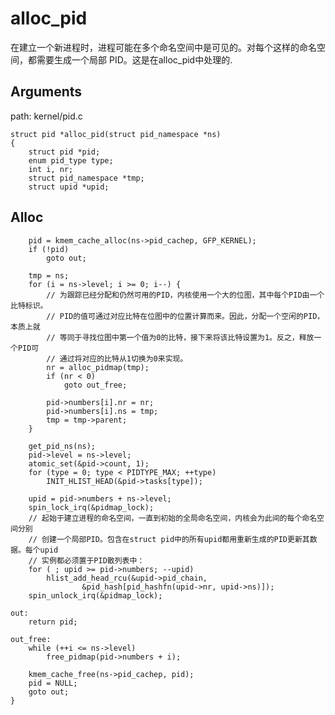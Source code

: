 alloc_pid
========================================

在建立一个新进程时，进程可能在多个命名空间中是可见的。对每个这样的命名空间，都需要生成一个局部
PID。这是在alloc_pid中处理的.

Arguments
----------------------------------------

path: kernel/pid.c
```
struct pid *alloc_pid(struct pid_namespace *ns)
{
    struct pid *pid;
    enum pid_type type;
    int i, nr;
    struct pid_namespace *tmp;
    struct upid *upid;
```

Alloc
----------------------------------------

```
    pid = kmem_cache_alloc(ns->pid_cachep, GFP_KERNEL);
    if (!pid)
        goto out;

    tmp = ns;
    for (i = ns->level; i >= 0; i--) {
        // 为跟踪已经分配和仍然可用的PID，内核使用一个大的位图，其中每个PID由一个比特标识。
        // PID的值可通过对应比特在位图中的位置计算而来。因此，分配一个空闲的PID，本质上就
        // 等同于寻找位图中第一个值为0的比特，接下来将该比特设置为1。反之，释放一个PID可
        // 通过将对应的比特从1切换为0来实现。
        nr = alloc_pidmap(tmp);
        if (nr < 0)
            goto out_free;

        pid->numbers[i].nr = nr;
        pid->numbers[i].ns = tmp;
        tmp = tmp->parent;
    }

    get_pid_ns(ns);
    pid->level = ns->level;
    atomic_set(&pid->count, 1);
    for (type = 0; type < PIDTYPE_MAX; ++type)
        INIT_HLIST_HEAD(&pid->tasks[type]);

    upid = pid->numbers + ns->level;
    spin_lock_irq(&pidmap_lock);
    // 起始于建立进程的命名空间，一直到初始的全局命名空间，内核会为此间的每个命名空间分别
    // 创建一个局部PID。包含在struct pid中的所有upid都用重新生成的PID更新其数据。每个upid
    // 实例都必须置于PID散列表中：
    for ( ; upid >= pid->numbers; --upid)
        hlist_add_head_rcu(&upid->pid_chain,
                &pid_hash[pid_hashfn(upid->nr, upid->ns)]);
    spin_unlock_irq(&pidmap_lock);

out:
    return pid;

out_free:
    while (++i <= ns->level)
        free_pidmap(pid->numbers + i);

    kmem_cache_free(ns->pid_cachep, pid);
    pid = NULL;
    goto out;
}
```